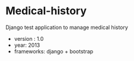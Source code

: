 Medical-history 
===============

Django test application to manage medical history 

* version : 1.0
* year: 2013
* frameworks: django + bootstrap
